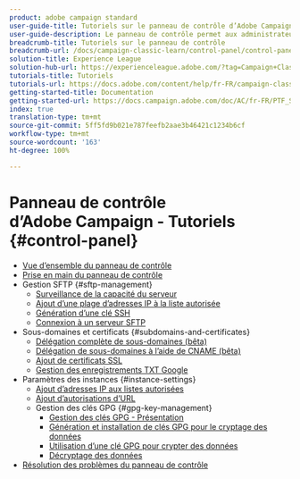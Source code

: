 ```yaml
---
product: adobe campaign standard
user-guide-title: Tutoriels sur le panneau de contrôle d’Adobe Campaign
user-guide-description: Le panneau de contrôle permet aux administrateurs Adobe Campaign de surveiller les ressources essentielles et d’effectuer des tâches administratives, comme gérer la capacité de stockage SFTP par instance ou ajouter des adresses IP aux listes autorisées.
breadcrumb-title: Tutoriels sur le panneau de contrôle
breadcrumb-url: /docs/campaign-classic-learn/control-panel/control-panel-overview.html
solution-title: Experience League
solution-hub-url: https://experienceleague.adobe.com/?tag=Campaign+Classic#recommended/solutions/campaign
tutorials-title: Tutoriels
tutorials-url: https://docs.adobe.com/content/help/fr-FR/campaign-classic-learn/tutorials/overview.html
getting-started-title: Documentation
getting-started-url: https://docs.campaign.adobe.com/doc/AC/fr-FR/PTF_Starting_with_Adobe_Campaign_About_Adobe_Campaign_Classic.html
index: true
translation-type: tm+mt
source-git-commit: 5ff5fd9b021e787feefb2aae3b46421c1234b6cf
workflow-type: tm+mt
source-wordcount: '163'
ht-degree: 100%

---
```



# Panneau de contrôle d’Adobe Campaign - Tutoriels {#control-panel}

+ [Vue d’ensemble du panneau de contrôle](/help/control-panel-tutorials/control-panel-overview.md)
+ [Prise en main du panneau de contrôle](/help/control-panel-tutorials/getting-started-with-the-control-panel.md)
+ Gestion SFTP {#sftp-management}
   + [Surveillance de la capacité du serveur](/help/control-panel-tutorials/sftp-management/monitoring-server-capacity.md)
   + [Ajout d’une plage d’adresses IP à la liste autorisée](/help/control-panel-tutorials/sftp-management/adding-ip-range-to-allow-list.md)
   + [Génération d’une clé SSH](/help/control-panel-tutorials/sftp-management/generate-ssh-key.md)
   + [Connexion à un serveur SFTP](/help/control-panel-tutorials/sftp-management/connect-to-sftp-server.md)
+ Sous-domaines et certificats {#subdomains-and-certificates}
   + [Délégation complète de sous-domaines (bêta)](/help/control-panel-tutorials/subdomains-and-certificates/subdomain-delegation.md)
   + [Délégation de sous-domaines à l’aide de CNAME (bêta)](/help/control-panel-tutorials/subdomains-and-certificates/delegating-subdomains-using-cname.md)
   + [Ajout de certificats SSL](/help/control-panel-tutorials/subdomains-and-certificates/adding-ssl-certificates.md)
   + [Gestion des enregistrements TXT Google](/help/control-panel-tutorials/subdomains-and-certificates/google-txt-record-management.md)
+ Paramètres des instances {#instance-settings}
   + [Ajout d’adresses IP aux listes autorisées](/help/control-panel-tutorials/instance-settings/ip-allow-listing.md)
   + [Ajout d’autorisations d’URL](/help/control-panel-tutorials/instance-settings/adding-url-permissions.md)
   + Gestion des clés GPG {#gpg-key-management}
      + [Gestion des clés GPG - Présentation](/help/control-panel-tutorials/instance-settings/gpg-key-management/gpg-key-management-overview.md)
      + [Génération et installation de clés GPG pour le cryptage des données](/help/control-panel-tutorials/instance-settings/gpg-key-management/generating-and-installing-gpg-keys-for-data-encryption.md)
      + [Utilisation d’une clé GPG pour crypter des données](/help/control-panel-tutorials/instance-settings/gpg-key-management/using-a-gpg-key-to-encrypt-data.md)
      + [Décryptage des données](/help/control-panel-tutorials/instance-settings/gpg-key-management/decrypting-data.md)
+ [Résolution des problèmes du panneau de contrôle](/help/control-panel-tutorials/trouble-shooting.md)
